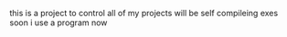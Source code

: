this is a project to control all of my projects will be self compileing exes soon i use a program now
